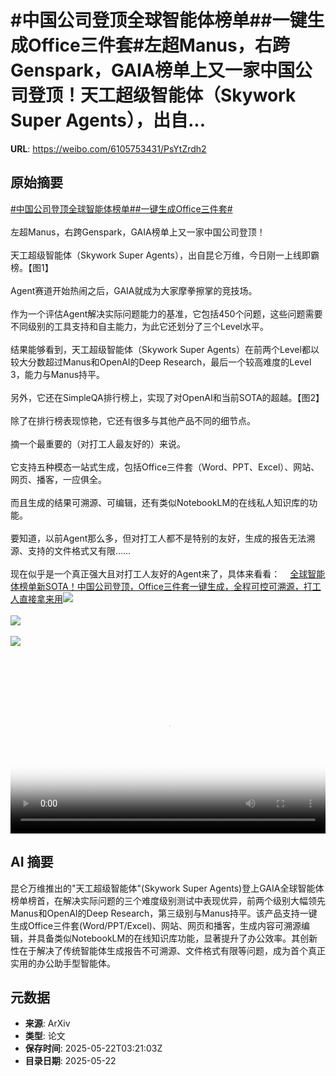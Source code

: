 # #中国公司登顶全球智能体榜单##一键生成Office三件套#左超Manus，右跨Genspark，GAIA榜单上又一家中国公司登顶！天工超级智能体（Skywork Super Agents），出自...

**URL**: https://weibo.com/6105753431/PsYtZrdh2

## 原始摘要

<a href="https://m.weibo.cn/search?containerid=231522type%3D1%26t%3D10%26q%3D%23%E4%B8%AD%E5%9B%BD%E5%85%AC%E5%8F%B8%E7%99%BB%E9%A1%B6%E5%85%A8%E7%90%83%E6%99%BA%E8%83%BD%E4%BD%93%E6%A6%9C%E5%8D%95%23&amp;extparam=%23%E4%B8%AD%E5%9B%BD%E5%85%AC%E5%8F%B8%E7%99%BB%E9%A1%B6%E5%85%A8%E7%90%83%E6%99%BA%E8%83%BD%E4%BD%93%E6%A6%9C%E5%8D%95%23" data-hide=""><span class="surl-text">#中国公司登顶全球智能体榜单#</span></a><a href="https://m.weibo.cn/search?containerid=231522type%3D1%26t%3D10%26q%3D%23%E4%B8%80%E9%94%AE%E7%94%9F%E6%88%90Office%E4%B8%89%E4%BB%B6%E5%A5%97%23&amp;extparam=%23%E4%B8%80%E9%94%AE%E7%94%9F%E6%88%90Office%E4%B8%89%E4%BB%B6%E5%A5%97%23" data-hide=""><span class="surl-text">#一键生成Office三件套#</span></a><br><br>左超Manus，右跨Genspark，GAIA榜单上又一家中国公司登顶！<br><br>天工超级智能体（Skywork Super Agents），出自昆仑万维，今日刚一上线即霸榜。【图1】<br><br>Agent赛道开始热闹之后，GAIA就成为大家摩拳擦掌的竞技场。<br><br>作为一个评估Agent解决实际问题能力的基准，它包括450个问题，这些问题需要不同级别的工具支持和自主能力，为此它还划分了三个Level水平。<br><br>结果能够看到，天工超级智能体（Skywork Super Agents）在前两个Level都以较大分数超过Manus和OpenAI的Deep Research，最后一个较高难度的Level 3，能力与Manus持平。<br><br>另外，它还在SimpleQA排行榜上，实现了对OpenAI和当前SOTA的超越。【图2】<br><br>除了在排行榜表现惊艳，它还有很多与其他产品不同的细节点。<br><br>摘一个最重要的（对打工人最友好的）来说。<br><br>它支持五种模态一站式生成，包括Office三件套（Word、PPT、Excel）、网站、网页、播客，一应俱全。<br><br>而且生成的结果可溯源、可编辑，还有类似NotebookLM的在线私人知识库的功能。<br><br>要知道，以前Agent那么多，但对打工人都不是特别的友好，生成的报告无法溯源、支持的文件格式又有限……<br><br>现在似乎是一个真正强大且对打工人友好的Agent来了，具体来看看：<a href="https://weibo.cn/sinaurl?u=https%3A%2F%2Fmp.weixin.qq.com%2Fs%2F1bzyZ35WettXE924PU_zOQ" data-hide=""><span class="url-icon"><img style="width: 1rem;height: 1rem" src="https://h5.sinaimg.cn/upload/2015/09/25/3/timeline_card_small_web_default.png" referrerpolicy="no-referrer"></span><span class="surl-text">全球智能体榜单新SOTA！中国公司登顶，Office三件套一键生成，全程可控可溯源，打工人直接拿来用</span></a><img style="" src="https://tvax3.sinaimg.cn/large/006Fd7o3gy1i1o309kmdpj30zk0qn79s.jpg" referrerpolicy="no-referrer"><br><br><img style="" src="https://tvax2.sinaimg.cn/large/006Fd7o3gy1i1o30bg0h6j30zk0ntwhk.jpg" referrerpolicy="no-referrer"><br><br><img style="" src="https://tvax3.sinaimg.cn/large/006Fd7o3ly1i1o31szj3rj31hc0u0t93.jpg" referrerpolicy="no-referrer"><br><br><br clear="both"><div style="clear: both"></div><video controls="controls" poster="https://tvax1.sinaimg.cn/orj480/006Fd7o3ly1i1o31t6ozwj31hc0u076k.jpg" style="width: 100%"><source src="https://f.video.weibocdn.com/o0/CVPyeUbQlx08orfVsVaM01041201ke6k0E010.mp4?label=mp4_720p&amp;template=1280x720.25.0&amp;ori=0&amp;ps=1CwnkDw1GXwCQx&amp;Expires=1747887363&amp;ssig=dQZvNArAs7&amp;KID=unistore,video"><source src="https://f.video.weibocdn.com/o0/oU5N5u0llx08orfUXlPq01041200GNyc0E010.mp4?label=mp4_hd&amp;template=852x480.25.0&amp;ori=0&amp;ps=1CwnkDw1GXwCQx&amp;Expires=1747887363&amp;ssig=1tGWgJv51j&amp;KID=unistore,video"><source src="https://f.video.weibocdn.com/o0/LGWim27Qlx08orfV5yIg01041200q1DZ0E010.mp4?label=mp4_ld&amp;template=640x360.25.0&amp;ori=0&amp;ps=1CwnkDw1GXwCQx&amp;Expires=1747887363&amp;ssig=W25ofBncTs&amp;KID=unistore,video"><p>视频无法显示，请前往<a href="https://video.weibo.com/show?fid=1034%3A5169056282509392" target="_blank" rel="noopener noreferrer">微博视频</a>观看。</p></video>

## AI 摘要

昆仑万维推出的"天工超级智能体"(Skywork Super Agents)登上GAIA全球智能体榜单榜首，在解决实际问题的三个难度级别测试中表现优异，前两个级别大幅领先Manus和OpenAI的Deep Research，第三级别与Manus持平。该产品支持一键生成Office三件套(Word/PPT/Excel)、网站、网页和播客，生成内容可溯源编辑，并具备类似NotebookLM的在线知识库功能，显著提升了办公效率。其创新性在于解决了传统智能体生成报告不可溯源、文件格式有限等问题，成为首个真正实用的办公助手型智能体。

## 元数据

- **来源**: ArXiv
- **类型**: 论文
- **保存时间**: 2025-05-22T03:21:03Z
- **目录日期**: 2025-05-22
